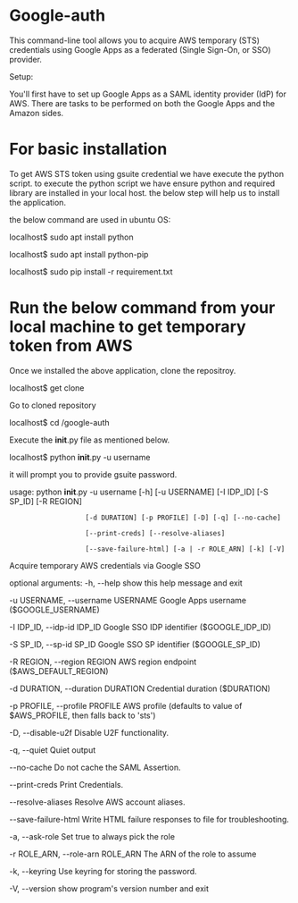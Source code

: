 # Google-auth


This command-line tool allows you to acquire AWS temporary (STS) credentials using Google Apps as a federated (Single Sign-On, or SSO) provider.

Setup:

You'll first have to set up Google Apps as a SAML identity provider (IdP) for AWS. There are tasks to be performed on both the Google Apps and the Amazon sides.

# For basic installation

To get AWS STS token using gsuite credential we have execute the python script. to execute the python script we have ensure python and required library are installed in your local host. the below step will help us to install the application.

the below command are used in ubuntu OS:

localhost$ sudo apt install python

localhost$ sudo apt install python-pip

localhost$ sudo pip install -r requirement.txt

# Run the below command from your local machine to get temporary token from AWS

Once we installed the above application, clone the repositroy.

localhost$ get clone <repo url>
  
Go to cloned repository 

localhost$ cd /google-auth

Execute the __init__.py file as mentioned below.

localhost$ python __init__.py -u username 

it will prompt you to provide gsuite password.

usage: python __init__.py -u username  [-h] [-u USERNAME] [-I IDP_ID] [-S SP_ID] [-R REGION]


                       [-d DURATION] [-p PROFILE] [-D] [-q] [--no-cache]
                       
                       [--print-creds] [--resolve-aliases]
                       
                       [--save-failure-html] [-a | -r ROLE_ARN] [-k] [-V]


Acquire temporary AWS credentials via Google SSO

optional arguments:
  -h, --help            show this help message and exit
  
  -u USERNAME, --username USERNAME
                        Google Apps username ($GOOGLE_USERNAME)
  
  -I IDP_ID, --idp-id IDP_ID
                        Google SSO IDP identifier ($GOOGLE_IDP_ID)
  
  -S SP_ID, --sp-id SP_ID
                        Google SSO SP identifier ($GOOGLE_SP_ID)
  
  -R REGION, --region REGION
                        AWS region endpoint ($AWS_DEFAULT_REGION)
  
  -d DURATION, --duration DURATION
                        Credential duration ($DURATION)
  
  -p PROFILE, --profile PROFILE
                        AWS profile (defaults to value of $AWS_PROFILE, then
                        falls back to 'sts')
  
  -D, --disable-u2f     Disable U2F functionality.
  
  -q, --quiet           Quiet output
  
  --no-cache            Do not cache the SAML Assertion.
  
  --print-creds         Print Credentials.
  
  --resolve-aliases     Resolve AWS account aliases.
  
  --save-failure-html   Write HTML failure responses to file for
                        troubleshooting.
  
  -a, --ask-role        Set true to always pick the role
  
  -r ROLE_ARN, --role-arn ROLE_ARN
                        The ARN of the role to assume
  
  -k, --keyring         Use keyring for storing the password.
  
  -V, --version         show program's version number and exit



